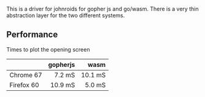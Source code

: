 This is a driver for johnroids for gopher js and go/wasm.  There is a
very thin abstraction layer for the two different systems.

## Performance

Times to plot the opening screen


|            | gopherjs | wasm    |
|:-----------| --------:|--------:|
| Chrome 67  |  7.2 mS  | 10.1 mS |
| Firefox 60 | 10.9 mS  |  5.0 mS |